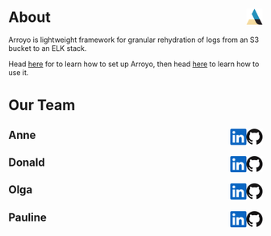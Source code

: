 
# About <img src="https://github.com/Team-Arroyo/.github/blob/main/profile/arroyographic_color.png" alt="arroyo icon" height="32" width="32" align="right"/>

Arroyo is lightweight framework for granular rehydration of logs from an S3 bucket to an ELK stack.

Head [here](https://github.com/Team-Arroyo/arroyo-deployment) for to learn how to set up Arroyo, then head [here](https://github.com/Team-Arroyo/arroyo) to learn how to use it.
# Our Team
## Anne [<img src="https://github.com/Team-Arroyo/.github/blob/main/profile/GitHub-Mark-32px.png" alt="github icon" height="32" width="32" align="right"/>](https://github.com/aelizj)[<img src="https://github.com/Team-Arroyo/.github/blob/main/profile/In-Blue-34.png" alt="linkedin icon" height="32" width="32" align="right"/>]()
## Donald [<img src="https://github.com/Team-Arroyo/.github/blob/main/profile/GitHub-Mark-32px.png" alt="github icon" height="32" width="32" align="right"/>](https://github.com/donald-p-redding)[<img src="https://github.com/Team-Arroyo/.github/blob/main/profile/In-Blue-34.png" alt="linkedin icon" height="32" width="32" align="right"/>]()
## Olga [<img src="https://github.com/Team-Arroyo/.github/blob/main/profile/GitHub-Mark-32px.png" alt="github icon" height="32" width="32" align="right"/>](https://github.com/olgashi)[<img src="https://github.com/Team-Arroyo/.github/blob/main/profile/In-Blue-34.png" alt="linkedin icon" height="32" width="32" align="right"/>]()
## Pauline [<img src="https://github.com/Team-Arroyo/.github/blob/main/profile/GitHub-Mark-32px.png" alt="github icon" height="32" width="32" align="right"/>](https://github.com/Pauline3414159)[<img src="https://github.com/Team-Arroyo/.github/blob/main/profile/In-Blue-34.png" alt="linkedin icon" height="32" width="32" align="right"/>](https://www.linkedin.com/in/pauline-3414159/)
